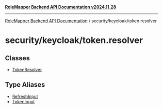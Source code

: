 [**RoleMapper Backend API Documentation v2024.11.28**](../../../README.md)

***

[RoleMapper Backend API Documentation](../../../modules.md) / security/keycloak/token.resolver

# security/keycloak/token.resolver

## Classes

- [TokenResolver](classes/TokenResolver.md)

## Type Aliases

- [RefreshInput](type-aliases/RefreshInput.md)
- [TokenInput](type-aliases/TokenInput.md)
